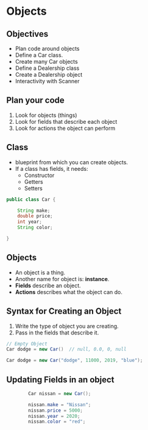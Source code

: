 # Objects

## Objectives

- Plan code around objects
- Define a Car class.
- Create many Car objects
- Define a Dealership class
- Create a Dealership object
- Interactivity with Scanner

## Plan your code

1. Look for objects (things)
2. Look for fields that describe each object
3. Look for actions the object can perform

## Class

- blueprint from which you can create objects.
- If a class has fields, it needs:
    - Constructor
    - Getters
    - Setters

```java
public class Car {

    String make;
    double price;
    int year;
    String color;

}
```

## Objects

- An object is a thing.
- Another name for object is: **instance**.
- **Fields** describe an object.
- **Actions** describes what the object can do.

## Syntax for Creating an Object

1. Write the type of object you are creating.
2. Pass in the fields that describe it.

```java
// Empty Object
Car dodge = new Car()  // null, 0.0, 0, null

Car dodge = new Car("dodge", 11000, 2019, "blue");
```

## Updating Fields in an object

```java
        Car nissan = new Car();

        nissan.make = "Nissan";
        nissan.price = 5000;
        nissan.year = 2020;
        nissan.color = "red";
```
